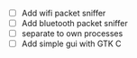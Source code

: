 - [ ] Add wifi packet sniffer
- [ ] Add bluetooth packet sniffer
- [ ] separate to own processes 
- [ ] Add simple gui with GTK C